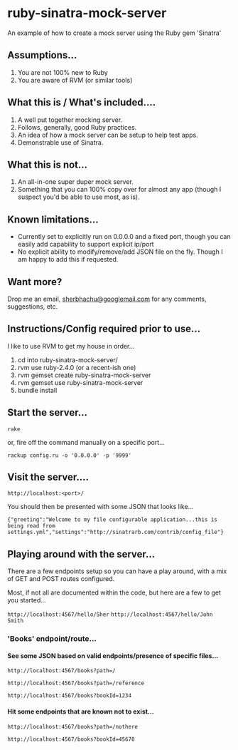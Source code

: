 # ruby-sinatra-mock-server
An example of how to create a mock server using the Ruby gem 'Sinatra'

## Assumptions...

 1. You are not 100% new to Ruby
 2. You are aware of RVM (or similar tools)

## What this is / What's included....

 1. A well put together mocking server.
 2. Follows, generally, good Ruby practices.
 3. An idea of how a mock server can be setup to help test apps.
 4. Demonstrable use of Sinatra.

## What this is not...

1. An all-in-one super duper mock server.
2. Something that you can 100% copy over for almost any app (though I suspect you'd be able to use most, as is).

## Known limitations...

 - Currently set to explicitly run on 0.0.0.0 and a fixed port, though you can easily add capability to support explicit ip/port
 - No explicit ability to modify/remove/add JSON file on the fly. Though I am happy to add this if requested.

## Want more?

Drop me an email, sherbhachu@googlemail.com for any comments, suggestions, etc.

## Instructions/Config required prior to use...

I like to use RVM to get my house in order...

1. cd into ruby-sinatra-mock-server/
2. rvm use ruby-2.4.0 (or a recent-ish one)
3. rvm gemset create ruby-sinatra-mock-server
4. rvm gemset use ruby-sinatra-mock-server
6. bundle install

## Start the server...

```rake```

or, fire off the command manually on a specific port...

```rackup config.ru -o '0.0.0.0' -p '9999'```


## Visit the server....

```http://localhost:<port>/```

You should then be presented with some JSON that looks like...

```
{"greeting":"Welcome to my file configurable application...this is being read from settings.yml","settings":"http://sinatrarb.com/contrib/config_file"}
```

## Playing around with the server...

There are a few endpoints setup so you can have a play around, with a mix of GET and POST routes configured.

Most, if not all are documented within the code, but here are a few to get you started...

```http://localhost:4567/hello/Sher```
```http://localhost:4567/hello/John Smith```

### 'Books' endpoint/route...

#### See some JSON based on valid endpoints/presence of specific files...

```http://localhost:4567/books?path=/```

```http://localhost:4567/books?path=/reference```

```http://localhost:4567/books?bookId=1234```

#### Hit some endpoints that are known not to exist...

```http://localhost:4567/books?path=/nothere```

```http://localhost:4567/books?bookId=45678```